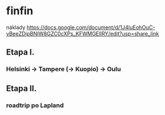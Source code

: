 # finfin

náklady https://docs.google.com/document/d/1J4luEohOuC-vBeeZDipBNlW8GZC0cXPs_KFWMGEIlRY/edit?usp=share_link

## Etapa I.
### Helsinki -> Tampere (-> Kuopio) -> Oulu

## Etapa II.
### roadtrip po Lapland
